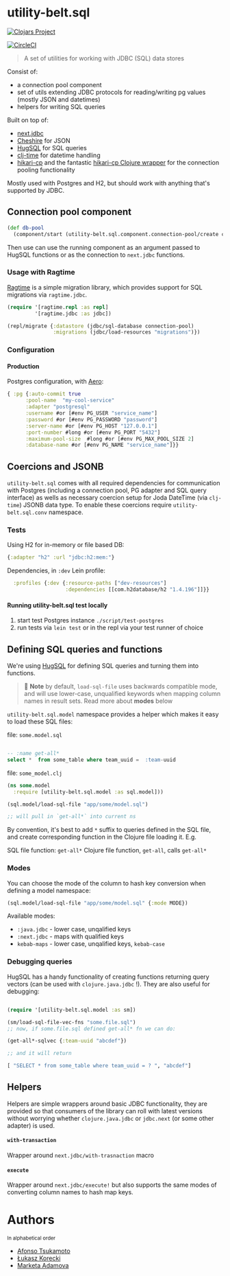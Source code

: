 # utility-belt.sql

[![Clojars Project](https://img.shields.io/clojars/v/nomnom/utility-belt.sql.svg)](https://clojars.org/nomnom/utility-belt.sql)

[![CircleCI](https://circleci.com/gh/nomnom-insights/nomnom.utility-belt.sql.svg?style=svg)](https://circleci.com/gh/nomnom-insights/nomnom.utility-belt.sql)

> A set of utilities for working with JDBC (SQL) data stores

Consist of:

- a connection pool component
- set of utils extending JDBC protocols for reading/writing pg values (mostly JSON and datetimes)
- helpers for writing SQL queries

Built on top of:

- [next.jdbc](https://github.com/seancorfield/next-jdbc)
- [Cheshire](https://github.com/dakrone/cheshire) for JSON
- [HugSQL](https://www.hugsql.org) for SQL queries
- [clj-time](https://github.com/clj-time/clj-time) for datetime handling
- [hikari-cp](https://github.com/brettwooldridge/HikariCP) and the fantastic [hikari-cp Clojure wrapper](https://github.com/tomekw/hikari-cp) for the connection pooling functionality

Mostly used with Postgres and H2, but should work with anything that's supported by JDBC.

## Connection pool component


```clojure
(def db-pool
  (component/start (utility-belt.sql.component.connection-pool/create config))
```

Then use can use the running component as an argument passed to HugSQL functions or as the connection to `next.jdbc` functions.

### Usage with Ragtime

[Ragtime](https://github.com/weavejester/ragtime) is a simple migration library, which provides support for SQL migrations via `ragtime.jdbc`.


```clojure
(require '[ragtime.repl :as repl]
         '[ragtime.jdbc :as jdbc])

(repl/migrate {:datastore (jdbc/sql-database connection-pool)
               :migrations (jdbc/load-resources "migrations")})

```

### Configuration

#### Production

Postgres configuration, with [Aero](https://github.com/juxt/aero):


```clojure
{ :pg {:auto-commit true
      :pool-name  "my-cool-service"
      :adapter "postgresql"
      :username #or [#env PG_USER "service_name"]
      :password #or [#env PG_PASSWORD "password"]
      :server-name #or [#env PG_HOST "127.0.0.1"]
      :port-number #long #or [#env PG_PORT "5432"]
      :maximum-pool-size  #long #or [#env PG_MAX_POOL_SIZE 2]
      :database-name #or [#env PG_NAME "service_name"]}}

```

## Coercions and JSONB

`utility-belt.sql` comes with all required dependencies for communication with Postgres (including a connection pool, PG adapter and SQL query interface) as wells as necessary coercion setup for Joda DateTime (via `clj-time`) JSONB data type. To enable these coercions require `utility-belt.sql.conv` namespace.


### Tests

Using H2 for in-memory or file based DB:

```clojure
{:adapter "h2" :url "jdbc:h2:mem:"}
```

Dependencies, in `:dev` Lein profile:

```clojure
  :profiles {:dev {:resource-paths ["dev-resources"]
                   :dependencies [[com.h2database/h2 "1.4.196"]]}}
```

#### Running utility-belt.sql test locally

1. start test Postgres instance `./script/test-postgres`
2. run tests via `lein test` or in the repl via your test runner of choice

## Defining SQL queries and functions

We're using [HugSQL](https://hugsql.org) for defining SQL queries and turning them into functions.


> 🙋 **Note** by default, `load-sql-file` uses backwards compatible mode, and will use lower-case, unqualified keywords when mapping column names in result sets. Read more about **modes** below

`utility-belt.sql.model` namespace provides a helper which makes it easy to load these SQL files:

file: `some.model.sql`

```sql

-- :name get-all*
select *  from some_table where team_uuid =  :team-uuid

```

file: `some_model.clj`

```clojure
(ns some.model
  :require [utility-belt.sql.model :as sql.model]))

(sql.model/load-sql-file "app/some/model.sql")

;; will pull in `get-all*` into current ns
```


By convention, it's best to add `*` suffix to queries defined in the SQL file, and create corresponding function in the Clojure file loading it. E.g.

SQL file function: `get-all*`
Clojure file function, `get-all`, calls `get-all*`

### Modes

You can choose the mode of the column to hash key conversion when defining a model namespace:

```clojure
(sql.model/load-sql-file "app/some/model.sql" {:mode MODE})
```

Available modes:

- `:java.jdbc` - lower case, unqalified keys
- `:next.jdbc` - maps with qualified keys
- `kebab-maps` - lower case, unqalified keys, `kebab-case`


###  Debugging queries

HugSQL has a handy functionality of creating functions returning
query vectors (can be used with `clojure.java.jdbc` !). They are also
useful for debugging:

```clojure

(require '[utility-belt.sql.model :as sm])

(sm/load-sql-file-vec-fns "some.file.sql")
;; now, if some.file.sql defined get-all* fn we can do:

(get-all*-sqlvec {:team-uuid "abcdef"})

;; and it will return

[ "SELECT * from some_table where team_uuid = ? ", "abcdef"]

```

## Helpers

Helpers are simple wrappers around basic JDBC functionality, they are provided so that consumers of the library can roll with latest versions without worrying whether `clojure.java.jdbc` or `jdbc.next` (or some other adapter) is used.

#### `with-transaction`

Wrapper around `next.jdbc/with-trasnaction` macro


#### `execute`

Wrapper around `next.jdbc/execute!` but also supports the same modes of converting column names to hash map keys.

# Authors

<sup>In alphabetical order</sup>

- [Afonso Tsukamoto](https://github.com/AfonsoTsukamoto)
- [Łukasz Korecki](https://github.com/lukaszkorecki)
- [Marketa Adamova](https://github.com/MarketaAdamova)

